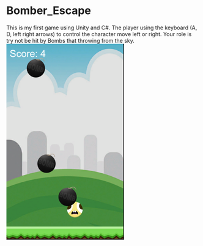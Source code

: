 # Bomber_Escape
This is my first game using Unity and C#. The player using the keyboard (A, D, left right arrows) to control the character move left or right.
Your role is try not be hit by Bombs that throwing from the sky. 
![alt text](https://github.com/timphamvn33/Bomber_Escape/blob/Tim/Untitled.png?raw=true)
